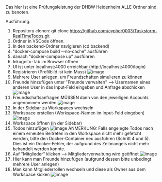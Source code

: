 Das hier ist eine Prüfungsleistung der DHBW Heidenheim
ALLE Ordner sind zu benoten.

Ausführung:

1. Repository clonen:
  git clone https://github.com/cypher0003/Taskstorm-RealTimeTodos.git
2. Ordner in VSCode öffnen.
3. In den backend-Ordner navigieren (cd backend)
4. "docker-compose build --no-cache" ausführen
5. danach "docker-compose up" ausführen
6. Inkognito-Tab im Browser öffnen
7. UI ist unter localhost:4000 erreichbar (http://localhost:4000/login)
8. Registrieren (Profilbild ist kein Muss)
   ![image](https://github.com/user-attachments/assets/583263d4-f62e-4c3b-9a12-52237d906ba8)
9. Mehrere User anlegen, um Freundschaften simulieren zu können
10. Freunde hinzufügen unter "Freunde verwalten" --> Usernamen eines anderen User in das Input-Feld eingeben und Anfrage abschicken
    ![image](https://github.com/user-attachments/assets/4b6a6774-6a81-43fa-9112-dfabd0bbb978)
11. Freundschaftsanfragen MÜSSEN dann von den jeweiligen Accounts angenommen werden
    ![image](https://github.com/user-attachments/assets/862f5732-be16-484d-82c7-a9f27ca668af)
12. In der Sidebar zu Workspaces wechseln
13. Workspace erstellen (Workspace-Namen im Input-Feld eingeben)
    ![image](https://github.com/user-attachments/assets/2d1c1d31-c2f1-4a9f-9248-424ae5f2efda)
14. Workspace öffnen (in der Sidebar)
15. Todos hinzufügen
    ![image](https://github.com/user-attachments/assets/8e6a69ed-9368-4f23-aee0-013baaebc79a)
    ANMERKUNG:
    Falls angelegte Todos nach einem erneuten Beitreten in den Workspace nicht mehr gefetcht werden, bitte den Docker-Container neu ausführen (Schritt 4 und 5).       Dies ist ein Docker-Fehler, der aufgrund des Zeitmangels nicht mehr behandelt werden konnte.
17. Auf "Mitglieder" klicken --> Mitgliederverwaltung wird geöffnet
    ![image](https://github.com/user-attachments/assets/92d9808a-18d2-4c94-a144-5411f4cdae74)
18. Hier kann man Freunde hinzufügen (aufgrund dessen bitte unbedingt mehrere User anlegen)
19. Man kann Mitgliederrollen wechseln und diese als Owner aus dem Workspace kicken
    ![image](https://github.com/user-attachments/assets/e7f969fd-4055-438a-a436-7ce5d3341a2e)








